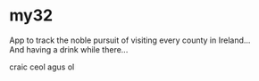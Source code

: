 # my32

App to track the noble pursuit of visiting every county in Ireland...  
And having a drink while there...

craic ceol agus ol
